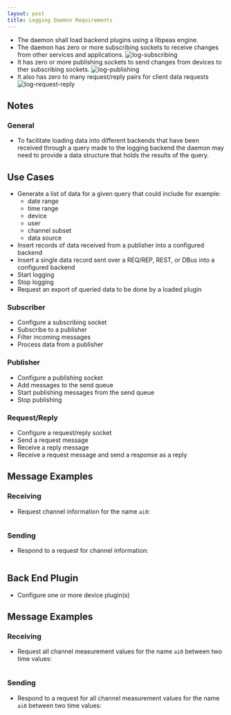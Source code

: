 ```yaml
---
layout: post
title: Logging Daemon Requirements
---
```


* The daemon shall load backend plugins using a libpeas engine.
* The daemon has zero or more subscribing sockets to receive changes from other
  services and applications.
  ![log-subscribing](/assets/img/requirements/log-subscribing.png)<!--break-->
* It has zero or more publishing sockets to send changes from devices to ther
  subscribing sockets.
  ![log-publishing](/assets/img/requirements/log-publishing.png)
* It also has zero to many request/reply pairs for client data requests
  ![log-request-reply](/assets/img/requirements/log-request-reply.png)

## Notes

### General

* To facilitate loading data into different backends that have been received
  through a query made to the logging backend the daemon may need to provide a
  data structure that holds the results of the query.

## Use Cases

* Generate a list of data for a given query that could include for example:
  * date range
  * time range
  * device
  * user
  * channel subset
  * data source
* Insert records of data received from a publisher into a configured backend
* Insert a single data record sent over a REQ/REP, REST, or DBus into a
  configured backend
* Start logging
* Stop logging
* Request an export of queried data to be done by a loaded plugin

### Subscriber

* Configure a subscribing socket
* Subscribe to a publisher
* Filter incoming messages
* Process data from a publisher

### Publisher

* Configure a publishing socket
* Add messages to the send queue
* Start publishing messages from the send queue
* Stop publishing

### Request/Reply

* Configure a request/reply socket
* Send a request message
* Receive a reply message
* Receive a request message and send a response as a reply

## Message Examples

### Receiving

* Request channel information for the name `ai0`:
  ```json
  ```

### Sending

* Respond to a request for channel information:
  ```json
  ```

## Back End Plugin

* Configure one or more device plugin(s)

## Message Examples

### Receiving

* Request all channel measurement values for the name `ai0` between two time
  values:
  ```json
  ```

### Sending

* Respond to a request for all channel measurement values for the name `ai0`
  between two time values:
  ```json
  ```

<!--
vim: ft=liquid
-->
